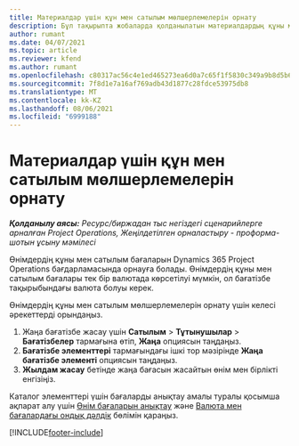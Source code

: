 ```yaml
---
title: Материалдар үшін құн мен сатылым мөлшерлемелерін орнату
description: Бұл тақырыпта жобаларда қолданылатын материалдардың құны мен сатылым мөлшерлемелерін орнату әдісі туралы ақпарат берілген.
author: rumant
ms.date: 04/07/2021
ms.topic: article
ms.reviewer: kfend
ms.author: rumant
ms.openlocfilehash: c80317ac56c4e1ed465273ea6d0a7c65f1f5830c349a9b8d5b6f7f8d92424c7b
ms.sourcegitcommit: 7f8d1e7a16af769adb43d1877c28fdce53975db8
ms.translationtype: MT
ms.contentlocale: kk-KZ
ms.lasthandoff: 08/06/2021
ms.locfileid: "6999188"
---
```

# <a name="set-up-cost-and-sales-rates-for-materials"></a>Материалдар үшін құн мен сатылым мөлшерлемелерін орнату

_**Қолданылу аясы:** Ресурс/биржадан тыс негіздегі сценарийлерге арналған Project Operations, Жеңілдетілген орналастыру - проформа-шотын ұсыну мәмілесі_

Өнімдердің құны мен сатылым бағаларын Dynamics 365 Project Operations бағдарламасында орнауға болады. Өнімдердің құны мен сатылым бағалары тек бір валютада көрсетілуі мүмкін, ол бағатізбе тақырыбындағы валюта болуы керек.

Өнімдердің құны мен сатылым мөлшерлемелерін орнату үшін келесі әрекеттерді орындаңыз. 

1. Жаңа бағатізбе жасау үшін **Сатылым** > **Тұтынушылар** > **Бағатізбелер** тармағына өтіп, **Жаңа** опциясын таңдаңыз. 
2. **Бағатізбе элементтері** тармағындағы ішкі тор мәзірінде **Жаңа бағатізбе элементі** опциясын таңдаңыз. 
3. **Жылдам жасау** бетінде жаңа бағасын жасайтын өнім мен бірлікті енгізіңіз.

Каталог элементтері үшін бағаларды анықтау амалы туралы қосымша ақпарат алу үшін [Өнім бағаларын анықтау](/dynamics365/sales-enterprise/create-price-lists-price-list-items-define-pricing-products.md) және [Валюта мен бағалардағы ондық дәлдік](/dynamics365/sales-enterprise/decimal-precision-currency-pricing.md) бөлімін қараңыз.

[!INCLUDE[footer-include](../includes/footer-banner.md)]
